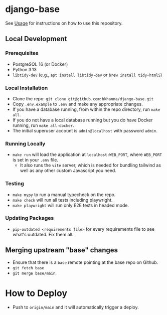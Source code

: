 # django-base

See [Usage](./USAGE.md) for instructions on how to use this repository.

## Local Development

### Prerequisites

- PostgreSQL 16 (or Docker)
- Python 3.13
- `libtidy-dev` (e.g., `apt install libtidy-dev` or `brew install tidy-html5`)

### Local Installation

- Clone the repo: `git clone git@github.com:hkhanna/django-base.git`
- Copy `.env.example` to `.env` and make any appropriate changes.
- If you have a database running, from within the repo directory, run `make all`.
- If you do not have a local database running but you do have Docker running, run `make all-docker`.
- The initial superuser account is `admin@localhost` with password `admin`.

### Running Locally

- `make run` will load the application at `localhost:WEB_PORT`, where `WEB_PORT` is set in your `.env` file.
  - It also runs the `vite` server, which is needed for bundling tailwind as well as any other custom Javascript you need.

### Testing

- `make mypy` to run a manual typecheck on the repo.
- `make check` will run all tests including playwright.
- `make playwright` will run only E2E tests in headed mode.

### Updating Packages

- `pip-outdated <requirements file>` for every requirements file to see what's outdated. Fix them all.

## Merging upstream "base" changes

- Ensure that there is a `base` remote pointing at the base repo on Github.
- `git fetch base`
- `git merge base/main`.

# How to Deploy

- Push to `origin/main` and it will automatically trigger a deploy.

